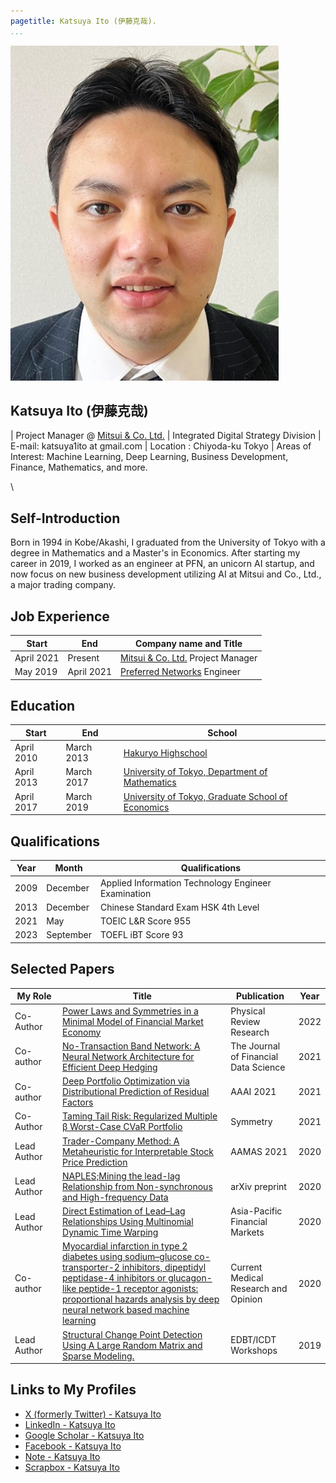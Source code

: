 ```yaml
---
pagetitle: Katsuya Ito (伊藤克哉).
...
```


<img src="resources/profile_pic.jpg" id="profile_pic"/>

Katsuya Ito (伊藤克哉)
-----------------


| Project Manager @ [Mitsui & Co. Ltd.](https://www.mitsui.com/)
| Integrated Digital Strategy Division
| E-mail: katsuya1ito at gmail.com 
| Location : Chiyoda-ku Tokyo
| Areas of Interest: Machine Learning, Deep Learning, Business Development, Finance, Mathematics, and more.

\ 

## Self-Introduction

Born in 1994 in Kobe/Akashi, I graduated from the University of Tokyo with a degree in Mathematics and a Master's in Economics. 
After starting my career in 2019, I worked as an engineer at PFN, an unicorn AI startup, 
and now focus on new business development utilizing AI at Mitsui and Co., Ltd., a major trading company. 

## Job Experience

Start|End|Company name and Title
--|--|-----
April 2021| Present| [Mitsui & Co. Ltd.](https://www.mitsui.com/) Project Manager
May 2019| April 2021| [Preferred Networks](https://www.preferred-networks.jp/ja/) Engineer


## Education

Start|End|School
--|--|----
April 2010|March 2013|[Hakuryo Highschool](http://www.hakuryo.ed.jp/) 
April 2013|March 2017|[University of Tokyo, Department of Mathematics](http://www.ms.u-tokyo.ac.jp/index-j.html) 
April 2017|March 2019|[University of Tokyo, Graduate School of Economics](http://www.e.u-tokyo.ac.jp/) 

## Qualifications

| Year | Month     | Qualifications                                    |
|------|-----------|---------------------------------------------------|
| 2009 | December  | Applied Information Technology Engineer Examination|
| 2013 | December  | Chinese Standard Exam HSK 4th Level               |
| 2021 | May       | TOEIC L&R Score 955                                |
| 2023 | September | TOEFL iBT Score 93                                 |

## Selected Papers

| My Role | Title                                                                                                    | Publication                                                 | Year |
|--------------|----------------------------------------------------------------------------------------------------------|-------------------------------------------------------------|------|
| Co- Author　| [Power Laws and Symmetries in a Minimal Model of Financial Market Economy](https://journals.aps.org/prresearch/abstract/10.1103/PhysRevResearch.4.033077) | Physical Review Research                                    | 2022 |
| Co-author　| [No-Transaction Band Network: A Neural Network Architecture for Efficient Deep Hedging](https://www.pm-research.com/content/iijjfds/5/2/84)  | The Journal of Financial Data Science                             | 2021 |
| Co-author　| [Deep Portfolio Optimization via Distributional Prediction of Residual Factors](https://ojs.aaai.org/index.php/AAAI/article/view/16095)  |  AAAI 2021| 2021 |
| Co- Author　| [Taming Tail Risk: Regularized Multiple β Worst-Case CVaR Portfolio](https://www.mdpi.com/2073-8994/13/6/922)                                        | Symmetry                                                    | 2021 |
| Lead Author　| [Trader-Company Method: A Metaheuristic for Interpretable Stock Price Prediction](https://dl.acm.org/doi/10.5555/3463952.3464032) | AAMAS 2021 | 2020 |
| Lead Author　| [NAPLES;Mining the lead-lag Relationship from Non-synchronous and High-frequency Data](https://arxiv.org/abs/2002.00724)  | arXiv preprint                              | 2020 |
| Lead Author　| [Direct Estimation of Lead–Lag Relationships Using Multinomial Dynamic Time Warping](https://link.springer.com/article/10.1007/s10690-019-09295-z)  | Asia-Pacific Financial Markets                              | 2020 |
| Co-author　| [Myocardial infarction in type 2 diabetes using sodium–glucose co-transporter-2 inhibitors, dipeptidyl peptidase-4 inhibitors or glucagon-like peptide-1 receptor agonists: proportional hazards analysis by deep neural network based machine learning](https://pubmed.ncbi.nlm.nih.gov/31855074/) | Current Medical Research and Opinion                        | 2020 |
| Lead Author　| [Structural Change Point Detection Using A Large Random Matrix and Sparse Modeling.](Structural-Change-Point-Detection-Using-A-Large-and-Ito-Kinoshita/47d641693eb4c628f5f0af8a3a2b25bd3019b6f6)                       | EDBT/ICDT Workshops                                         | 2019 |

## Links to My Profiles

- [X (formerly Twitter) - Katsuya Ito](https://x.com/k1ito)
- [LinkedIn - Katsuya Ito](https://www.linkedin.com/in/katsuya-ito-46348a129/)
- [Google Scholar - Katsuya Ito](https://scholar.google.com/citations?user=vLEqdPMAAAAJ)
- [Facebook - Katsuya Ito](https://www.facebook.com/ito8080)
- [Note - Katsuya Ito](https://note.com/k1ito/)
- [Scrapbox - Katsuya Ito](https://scrapbox.io/k1ito/)



